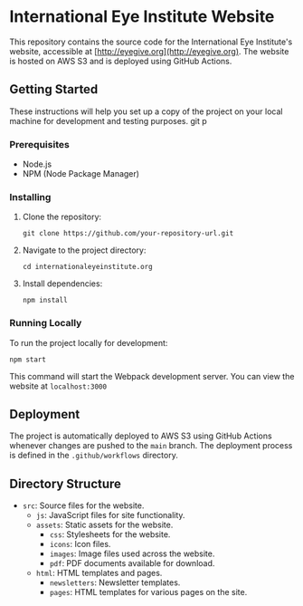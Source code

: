 
# International Eye Institute Website

This repository contains the source code for the International Eye Institute's website, accessible at [http://eyegive.org](http://eyegive.org). The website is hosted on AWS S3 and is deployed using GitHub Actions.

## Getting Started

These instructions will help you set up a copy of the project on your local machine for development and testing purposes.
git p
### Prerequisites

- Node.js
- NPM (Node Package Manager)

### Installing

1. Clone the repository:
   ```
   git clone https://github.com/your-repository-url.git
   ```
2. Navigate to the project directory:
   ```
   cd internationaleyeinstitute.org
   ```
3. Install dependencies:
   ```
   npm install
   ```

### Running Locally

To run the project locally for development:

```
npm start
```

This command will start the Webpack development server. You can view the website at `localhost:3000`

## Deployment

The project is automatically deployed to AWS S3 using GitHub Actions whenever changes are pushed to the `main` branch. The deployment process is defined in the `.github/workflows` directory.

## Directory Structure

- `src`: Source files for the website.
  - `js`: JavaScript files for site functionality.
  - `assets`: Static assets for the website.
    - `css`: Stylesheets for the website.
    - `icons`: Icon files.
    - `images`: Image files used across the website.
    - `pdf`: PDF documents available for download.
  - `html`: HTML templates and pages.
    - `newsletters`: Newsletter templates.
    - `pages`: HTML templates for various pages on the site.
